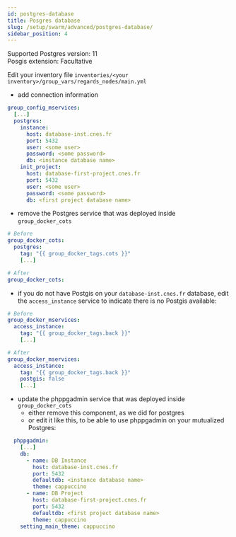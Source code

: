 ```yaml
---
id: postgres-database
title: Posgres database
slug: /setup/swarm/advanced/postgres-database/
sidebar_position: 4
---
```


Supported Postgres version: 11  
Posgis extension: Facultative

Edit your inventory file `inventories/<your inventory>/group_vars/regards_nodes/main.yml`

- add connection information

```yaml
group_config_mservices:
  [...]
  postgres:
    instance:
      host: database-inst.cnes.fr
      port: 5432
      user: <some user>
      password: <some password>
      db: <instance database name>
    init_project:
      host: database-first-project.cnes.fr
      port: 5432
      user: <some user>
      password: <some password>
      db: <first project database name>
```

- remove the Postgres service that was deployed inside `group_docker_cots`

```yaml
# Before
group_docker_cots:
  postgres:
    tag: "{{ group_docker_tags.cots }}"
    [...]

# After
group_docker_cots:
```

- if you do not have Postgis on your `database-inst.cnes.fr` database, edit the `access_instance` service to indicate
  there is no Postgis available:

```yaml
# Before
group_docker_mservices:
  access_instance:
    tag: "{{ group_docker_tags.back }}"
    [...]

# After
group_docker_mservices:
  access_instance:
    tag: "{{ group_docker_tags.back }}"
    postgis: false
    [...]
```

- update the phppgadmin service that was deployed inside `group_docker_cots`
    - either remove this component, as we did for postgres
    - or edit it like this, to be able to use phppgadmin on your mutualized Postgres:

```yaml
  phppgadmin:
    [...]
    db:
      - name: DB Instance
        host: database-inst.cnes.fr
        port: 5432
        defaultdb: <instance database name>
        theme: cappuccino
      - name: DB Project
        host: database-first-project.cnes.fr
        port: 5432
        defaultdb: <first project database name>
        theme: cappuccino
    setting_main_theme: cappuccino
```
